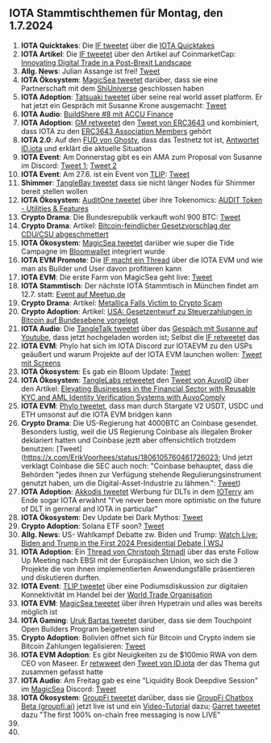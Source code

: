 ## IOTA Stammtischthemen für Montag, den 1.7.2024

1. **IOTA Quicktakes**: Die [IF tweetet]() über die [IOTA Quicktakes]()
2. **IOTA Artikel**: Die [IF tweetet](https://x.com/iota/status/1805299857835315400) über den Artikel auf CoinmarketCap: [Innovating Digital Trade in a Post-Brexit Landscape](https://coinmarketcap.com/community/articles/66742b40f0ae6e347ada3425/)
3. **Allg. News**: Julian Assange ist frei! [Tweet](https://x.com/BitcoinMagazine/status/1805379948409954692)
4. **IOTA Ökosystem**: [MagicSea tweetet](https://x.com/MagicSeaDEX/status/1805481046504579088) darüber, dass sie eine Partnerschaft mit dem [ShiUniverse](https://x.com/Shiuniverse) geschlossen haben
5. **IOTA Adoption**: [Tatsuaki tweetet](https://x.com/Zetagammaphi/status/1805444174231069013) über seine real world asset platform. Er hat jetzt ein Gespräch mit Susanne Krone ausgemacht: [Tweet](https://x.com/Zetagammaphi/status/1805466520891293703)
6. **IOTA Audio**: [BuildShere #8 mit ACCU Finance](https://x.com/iota/status/1805254556491694278)
7. **IOTA Adoption**: [GM retweetet](https://x.com/GM__INV/status/1805314504688873787) den [Tweet von ERC3643](https://x.com/ERC3643Org/status/1801188108039286805) und kombiniert, dass IOTA zu den [ERC3643 Association Members](https://www.erc3643.org/members) gehört
8. **IOTA 2.0**: Auf den [FUD von Ghosty](https://x.com/Ghostie0815/status/1805241300511322235), dass das Testnetz tot ist, [Antwortet ID.iota](https://x.com/id_iota/status/1805273063279272406) und erklärt die aktuelle Situation
9. **IOTA Event**: Am Donnerstag gibt es ein AMA zum Proposal von Susanne im Discord: [Tweet 1](https://x.com/iota/status/1805235596035551514); [Tweet 2](https://x.com/iota/status/1805235596035551514)
10. **IOTA Event**: Am 27.6. ist ein Event von [TLIP](https://x.com/TLIP_io): [Tweet](https://x.com/TLIP_io/status/1805508384608702874)
11. **Shimmer**: [TangleBay tweetet](https://x.com/tanglebay/status/1805527109021970713) dass sie nicht länger Nodes für Shimmer bereit stellen wollen
12. **IOTA Ökosystem**: [AuditOne tweetet](https://x.com/auditone_dao/status/1805522632978096163) über ihre Tokenomics: [AUDIT Token - Utilities & Features](https://www.auditone.io/blog-posts/audit-token-utilities-features)
13. **Crypto Drama**: Die Bundesrepublik verkauft wohl 900 BTC: [Tweet](https://x.com/FurkanCCTV/status/1805546629560238383)
14. **Crypto Drama**: Artikel: [Bitcoin-feindlicher Gesetzvorschlag der CDU/CSU abgeschmettert](https://www.blocktrainer.de/blog/freiheits-und-bitcoin-feindlicher-gesetzvorschlag-der-cdu/csu)
15. **IOTA Ökosystem**: [MagicSea tweetet](https://x.com/MagicSeaDEX/status/1805586751916012004) darüber wie super die Tide Campagne im [Bloomwallet](https://x.com/bloomwalletio) integriert wurde
16. **IOTA EVM Promote**: Die [IF macht ein Thread](https://x.com/iota/status/1805586746312142918) über die IOTA EVM und wie man als Builder und User davon profitieren kann
17. **IOTA EVM**: Die erste Farm von MagicSea geht live: [Tweet](https://x.com/MagicSeaDEX/status/1805843437792772495)
18. **IOTA Stammtisch**: Der nächste IOTA Stammtisch in München findet am 12.7. statt: [Event auf Meetup.de](https://www.meetup.com/iota-muc/events/301660915/?utm_medium=referral&utm_campaign=share-btn_savedevents_share_modal&utm_source=link)
19. **Crypto Drama**: Artikel: [Metallica Falls Victim to Crypto Scam](https://u.today/metallica-falls-victim-to-crypto-scam)
20. **Crypto Adoption**: Artikel: [USA: Gesetzentwurf zu Steuerzahlungen in Bitcoin auf Bundesebene vorgelegt](https://www.blocktrainer.de/blog/usa-gesetzentwurf-zu-steuerzahlungen-in-bitcoin-vorgelegt)
21. **IOTA Audio**: Die [TangleTalk tweetet](https://x.com/tangle_talk/status/1805874935111254132) über das [Gespäch mit Susanne auf Youtube](https://www.youtube.com/watch?v=towXlkVDWP4), dass jetzt hochgeladen worden ist; Selbst die [IF retweetet](https://x.com/iota/status/1805885413250204093) das
22. **IOTA EVM**: Phylo hat sich im IOTA Discord zur IOTAEVM zu den USPs geäußert und warum Projekte auf der IOTA EVM launchen wollen: [Tweet mit Screens](https://x.com/Vrom14286662/status/1805885863013781612)
23. **IOTA Ökosystem**: Es gab ein Bloom Update: [Tweet](https://x.com/bloomwalletio/status/1805989136324804755)
24. **IOTA Ökosystem**: [TangleLabs retweetet](https://x.com/Tangle_Labs/status/1806270644629164320) den [Tweet von AuvoID](https://x.com/AuvoDigital/status/1806270057292407136) über den Artikel: [Elevating Businesses in the Financial Sector with Reusable KYC and AML Identity Verification Systems with AuvoComply](https://www.linkedin.com/pulse/elevating-businesses-financial-sector-reusable-kyc-aml-identity-lduqe/?trackingId=FNIzbWRSjqTLorIuo4VB3Q%3D%3D)
25. **IOTA EVM**: [Phylo tweetet](https://x.com/PhyloIota/status/1805957804718727582), dass man durch Stargate V2 USDT, USDC und ETH umsonst auf die IOTA EVM bridgen kann
26. **Crypto Drama**: Die US-Regierung hat 4000BTC an Coinbase gesendet. Besonders lustig, weil die US Regierung Coinbase als illegalen Broker deklariert hatten und Coinbase jeztt aber offensichtlich trotzdem benutzen: [Tweet](https://x.com/ErikVoorhees/status/1806105760461726023; Und jetzt verklagt Coinbase die SEC auch noch: "Coinbase behauptet, dass die Behörden "jedes ihnen zur Verfügung stehende Regulierungsinstrument genutzt haben, um die Digital-Asset-Industrie zu lähmen.": [Tweet](https://x.com/hoss_crypto/status/1806324936618774671))
27. **IOTA Adoption**: [Akkodis tweetet](https://x.com/akkodis_global/status/1806063933758865738) Werbung für DLTs in dem [IOTerry](https://x.com/io_terry) am Ende sogar IOTA erwähnt "I've never been more optimistic on the future of DLT in gerneral and IOTA in particular"
28. **IOTA Ökosystem**: Dev Update bei Dark Mythos: [Tweet](https://x.com/DarkMythosIOTA/status/1806232040234188884)
29. **Crypto Adoption**: Solana ETF soon? [Tweet](https://x.com/TheCryptoLark/status/1806329731777753303)
30. **Allg. News**: US- Wahlkampf Debatte zw. Biden und Trump: [Watch Live: Biden and Trump in the First 2024 Presidential Debate | WSJ](https://www.youtube.com/watch?v=qqG96G8YdcE)
31. **IOTA Adoption**: Ein [Thread von Christoph Strnadl](https://x.com/archimate/status/1806394668852097345) über das erste Follow Up Meeting nach EBSI mit der Europäischen Union, wo sich die 3 Projekte die von ihnen implementierten Anwendungsfälle präsentieren und diskutieren durften.
32. **IOTA Event**: [TLIP tweetet](https://x.com/TLIP_io/status/1806343427358884291) über eine Podiumsdiskussion zur digitalen Konnektivität im Handel bei der [World Trade Organisation](https://x.com/wto)
33. **IOTA EVM**: [MagicSea tweetet](https://x.com/MagicSeaDEX/status/1806210664421040130) über ihren Hypetrain und alles was bereits möglich ist
34. **IOTA Gaming**: [Uruk Bartas tweetet](https://x.com/UrukBartas/status/1806340112243998728) darüber, dass sie dem Touchpoint Open Builders Program beigetreten sind
35. **Crypto Adoption**: Bolivien öffnet sich für Bitcoin und Crypto indem sie Bitcoin Zahlungen legalisieren: [Tweet](https://x.com/BTC_Archive/status/1806441508951806070)
36. **IOTA EVM Adoption**: Es gibt Neuigkeiten zu de $100mio RWA von dem CEO von Maseer. Er [retwweet](https://x.com/AllgoodFuturist/status/1806343013917966498) den [Tweet von ID.iota](https://x.com/id_iota/status/1804472270544396455) der das Thema gut zusammen gefasst hatte
37. **IOTA Audio**: Am Freitag  gab es eine "Liquidity Book Deepdive Session" im [MagicSea](https://x.com/MagicSeaDEX) Discord: [Tweet](https://x.com/MagicSeaDEX/status/1805247065326293173)
38. **IOTA Ökosystem**: [GroupFi tweetet](https://x.com/groupfi_ai/status/1806601748045348895) darüber, dass sie [GroupFi Chatbox Beta (groupfi.ai)](https://groupfi.ai/) jetzt live ist und ein [Video-Tutorial](https://youtu.be/lUGG7UQBUBg?feature=shared) dazu; [Garret tweetet](https://x.com/GarrettBullish/status/1806604749904744591) dazu "The first 100% on-chain free messaging is now LIVE"
39. 
40. 
 
